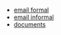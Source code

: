 - [email formal](email_formal.MD)
- [email informal](email_informal.MD)
- [documents](documents.MD)
